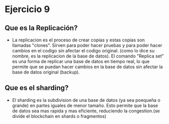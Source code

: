 # Ejercicio 9

## Que es la Replicación?

- La replicacion es el proceso de crear copias y estas copias son llamadas "clones". Sirven para poder hacer pruebas y para poder hacer cambios en el codigo sin afectar el codigo original. (como lo dice su nombre, es la replicacion de la base de datos). El comando "Replica set" es una forma de replicar una base de datos en tiempo real, lo que permite que se puedan hacer cambios en la base de datos sin afectar la base de datos original (backup).

## Que es el sharding?

- El sharding es la subdivision de una base de datos (ya sea poequeña o grande) en partes iguales de menor tamaño. Esto permite que la base de datos sea mas rapida y mas eficiente, reduciendo la congestion.(se divide el blockchain en shards o fragmentos)